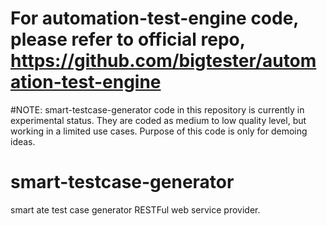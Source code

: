 # For automation-test-engine code, please refer to official repo, https://github.com/bigtester/automation-test-engine

#NOTE: smart-testcase-generator code in this repository is currently in experimental status. They are coded as medium to low quality level, but working in a limited use cases. Purpose of this code is only for demoing ideas.

# smart-testcase-generator
smart ate test case generator RESTFul web service provider.
